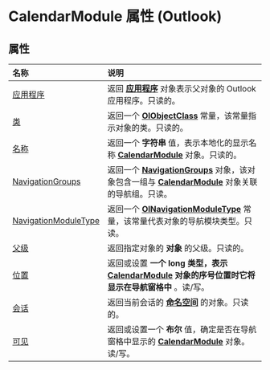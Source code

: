 
# CalendarModule 属性 (Outlook)

## 属性



|**名称**|**说明**|
|:-----|:-----|
|[应用程序](9bc00532-e527-aa34-7377-704e1d54a2ff.md)|返回 **[应用程序](797003e7-ecd1-eccb-eaaf-32d6ddde8348.md)** 对象表示父对象的 Outlook 应用程序。只读的。|
|[类](0f106f3d-b4c4-54ce-746e-89cd5cac62e7.md)|返回一个 **[OlObjectClass](33d724b3-df3c-2a7f-a80f-93b66d96f588.md)** 常量，该常量指示对象的类。只读的。|
|[名称](1c1e262e-8775-5039-a9f2-1a279f4289a9.md)|返回一个 **字符串** 值，表示本地化的显示名称 **[CalendarModule](9203024d-9cef-75e0-600f-f3899e24761a.md)** 对象。只读的。|
|[NavigationGroups](2f19eceb-24e6-a55c-7013-c840bd0c9fbb.md)|返回一个  **[NavigationGroups](07206203-36a9-7467-3a89-24fa2a7c2b1f.md)** 对象，该对象包含一组与 **[CalendarModule](9203024d-9cef-75e0-600f-f3899e24761a.md)** 对象关联的导航组。只读。|
|[NavigationModuleType](cb63445b-0438-c97e-0b38-eaf17b6b739e.md)|返回一个  **[OlNavigationModuleType](2140a094-6bee-aba1-03cd-71fa2c55842e.md)** 常量，该常量代表对象的导航模块类型。只读。|
|[父级](1a0637c3-e449-32ba-8597-87b8a04235f4.md)|返回指定对象的 **对象** 的父级。只读的。|
|[位置](3857d981-acd7-975c-0ff1-453ee2b7402e.md)|返回或设置 **一个 long 类型，表示 **[CalendarModule](9203024d-9cef-75e0-600f-f3899e24761a.md)** 对象的序号位置时它将显示在导航窗格中** 。读/写。|
|[会话](df23c975-9ac9-4ed9-0369-dce6b59e518a.md)|返回当前会话的 **[命名空间](f0dcaa19-07f5-5d42-a3bf-2e42b7885644.md)** 的对象。只读的。|
|[可见](e34a7247-59aa-0a7f-fe8c-b439f683b22c.md)|返回或设置一个 **布尔** 值，确定是否在导航窗格中显示的 **[CalendarModule](9203024d-9cef-75e0-600f-f3899e24761a.md)** 对象。读/写。|
